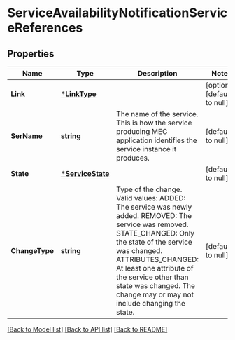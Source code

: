# ServiceAvailabilityNotificationServiceReferences

## Properties
Name | Type | Description | Notes
------------ | ------------- | ------------- | -------------
**Link** | [***LinkType**](LinkType.md) |  | [optional] [default to null]
**SerName** | **string** | The name of the service. This is how the service producing MEC application identifies the service instance it produces. | [default to null]
**State** | [***ServiceState**](ServiceState.md) |  | [default to null]
**ChangeType** | **string** | Type of the change. Valid values:  ADDED: The service was newly added.   REMOVED: The service was removed.   STATE_CHANGED: Only the state of the service was changed.    ATTRIBUTES_CHANGED: At least one attribute of the service other than state was changed. The change may or may not include changing the state. | [default to null]

[[Back to Model list]](../README.md#documentation-for-models) [[Back to API list]](../README.md#documentation-for-api-endpoints) [[Back to README]](../README.md)

